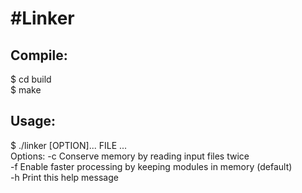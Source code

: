 #Linker
==========
Compile:
-----------
$ cd build  
$ make

Usage:
-----------
$ ./linker [OPTION]... FILE ...  
Options:        -c      Conserve memory by reading input files twice  
                -f      Enable faster processing by keeping modules in memory (default)  
                -h	Print this help message  
